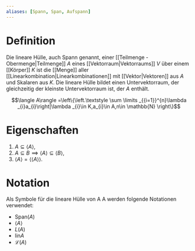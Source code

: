 ```yaml
---
aliases: [Spann, Span, Aufspann]
---
```

# Definition
Die lineare Hülle, auch Spann genannt, einer [[Teilmenge - Obermenge|Teilmenge]] $A$ eines [[Vektorraum|Vektorraums]] $V$ über einem [[Körper]] $K$ ist die [[Menge]] aller [[Linearkombination|Linearkombinationen]] mit [[Vektor|Vektoren]] aus $A$ und Skalaren aus $K$. Die lineare Hülle bildet einen Untervektorraum, der gleichzeitig der kleinste Untervektorraum ist, der $A$ enthält.

$$\langle A\rangle =\left\{\left.\textstyle \sum \limits _{{i=1}}^{n}\lambda _{i}a_{i}\right|\lambda _{i}\in K,a_{i}\in A,n\in \mathbb{N} \right\}$$

# Eigenschaften
1. $A\subseteq \langle A\rangle$,
2. $A\subseteq B\implies \langle A\rangle \subseteq \langle B\rangle$,
3. $\langle A\rangle =\langle \langle A\rangle \rangle$.

# Notation
Als Symbole für die lineare Hülle von A A werden folgende Notationen verwendet:
- $\text{Span}(A)$
- $\langle A \rangle$
- $L(A)$
- $\text{lin} A$
- ${\mathcal L}(A)$

